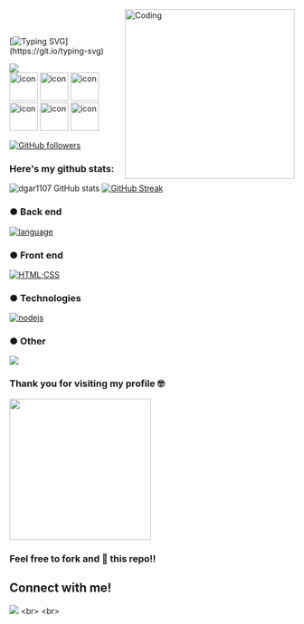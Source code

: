 <img align="right" alt="Coding" width="300" src="https://mir-s3-cdn-cf.behance.net/project_modules/hd/06f21a161921919.63cd7887d0a70.gif">
<br><br>

[![Typing SVG](https://readme-typing-svg.herokuapp.com?font=Architects+Daughter&color=7AF79A&size=30&lines=Hey!+I'm+Dang!;my+English+name+is+Edgar!;I'm+a+software+engineer.)](https://git.io/typing-svg)

<img src="https://profile-counter.glitch.me/Edgar1107/count.svg">


<div align="left">
  <img src="https://techstack-generator.vercel.app/java-icon.svg" alt="icon" width="50" height="50" />
  <img src="https://techstack-generator.vercel.app/python-icon.svg" alt="icon" width="50" height="50" />
  <img src="https://techstack-generator.vercel.app/ts-icon.svg" alt="icon" width="50" height="50" />
  <img src="https://techstack-generator.vercel.app/js-icon.svg" alt="icon"width="50" height="50" />
  <img src="https://techstack-generator.vercel.app/react-icon.svg" alt="icon" width="50" height="50" />
  <img src="https://techstack-generator.vercel.app/cpp-icon.svg" alt="icon" width="50" height="50" />
<div align="left">
 
 [![GitHub followers](https://img.shields.io/github/followers/Edgar1107.svg?style=social&label=Followers)](https://github.com/Edgar1107?tab=followers)


### Here's my github stats:

![dgar1107 GitHub stats](https://github-readme-stats.vercel.app/api?username=Edgar1107&show_icons=true&theme=radical) 
[![GitHub Streak](https://github-readme-streak-stats.herokuapp.com/?user=Edgar1107&theme=radical)](https://git.io/streak-stats) 

<div align="left">
 
 ### ● Back end
 [![language](https://skillicons.dev/icons?i=py,java,js,ts,c,cpp,ruby&theme=dark)](https://skillicons.dev)<p align="left"> 
 
 
 ### ● Front end
 [![HTML;CSS](https://skillicons.dev/icons?i=html,css)](https://skillicons.dev)
 
 ### ● Technologies
 [![nodejs](https://skillicons.dev/icons?i=nodejs)](https://skillicons.dev)

 ### ● Other
 <p align="left"> <a href="https://skillicons.dev"> <img src="https://skillicons.dev/icons?i=git,vscode,github,pr,ae,stackoverflow,sublime" /> </a> </p>
 
 ### Thank you for visiting my profile 🤓 

 <img width="250" src="https://gifdb.com/images/high/cute-cartoon-cat-bye-j5v46v5t4emf2gux.gif">
 
 ### Feel free to fork and 🌟 this repo!!
 
 <h2>Connect with me!</h2>
  
 [<img src = "https://img.shields.io/badge/facebook-%2320A1F1.svg?&style=for-the-badge&logo=facebook&logoColor=white">]([https://www.facebook.com/profile.php?id=100015181156377](https://www.facebook.com/profile.php?id=100077299681776))
 <br> <br>
